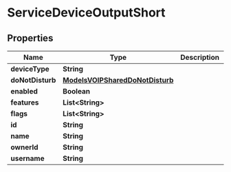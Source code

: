 

# ServiceDeviceOutputShort


## Properties

| Name | Type | Description | Notes |
|------------ | ------------- | ------------- | -------------|
|**deviceType** | **String** |  |  [optional] |
|**doNotDisturb** | [**ModelsVOIPSharedDoNotDisturb**](ModelsVOIPSharedDoNotDisturb.md) |  |  [optional] |
|**enabled** | **Boolean** |  |  [optional] |
|**features** | **List&lt;String&gt;** |  |  [optional] |
|**flags** | **List&lt;String&gt;** |  |  [optional] |
|**id** | **String** |  |  [optional] |
|**name** | **String** |  |  [optional] |
|**ownerId** | **String** |  |  [optional] |
|**username** | **String** |  |  [optional] |



